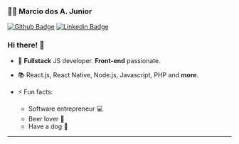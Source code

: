 ### 🤳🏽 Marcio dos A. Junior

[![Github Badge](https://img.shields.io/badge/-Github-000?style=flat-square&logo=Github&logoColor=white&link=https://github.com/marciodajr)](https://github.com/marciodajr)
[![Linkedin Badge](https://img.shields.io/badge/-LinkedIn-blue?style=flat-square&logo=Linkedin&logoColor=white&link=https://www.linkedin.com/in/marciodajr/)](https://www.linkedin.com/in/marciodajr/)

### Hi there! 👋

- 🧙 **Fullstack** JS developer. **Front-end** passionate.
- 📚 React.js, React Native, Node.js, Javascript, PHP and **more**.

- ⚡ Fun facts: 
  - Software entrepreneur 💻
  - Beer lover 🍺
  - Have a dog 🐶 

---
